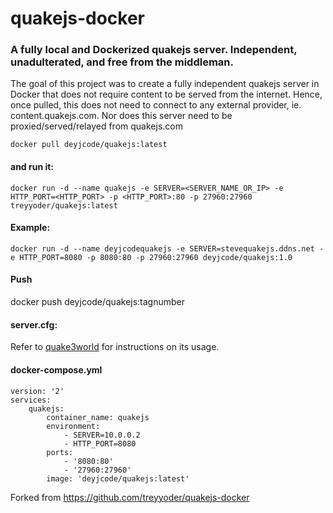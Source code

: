 # quakejs-docker

### A fully local and Dockerized quakejs server. Independent, unadulterated, and free from the middleman.

The goal of this project was to create a fully independent quakejs server in Docker that does not require content to be served from the internet.
Hence, once pulled, this does not need to connect to any external provider, ie. content.quakejs.com. Nor does this server need to be proxied/served/relayed from quakejs.com

```
docker pull deyjcode/quakejs:latest
```
#### and run it:

```
docker run -d --name quakejs -e SERVER=<SERVER_NAME_OR_IP> -e HTTP_PORT=<HTTP_PORT> -p <HTTP_PORT>:80 -p 27960:27960 treyyoder/quakejs:latest
```

#### Example:

```
docker run -d --name deyjcodequakejs -e SERVER=stevequakejs.ddns.net -e HTTP_PORT=8080 -p 8080:80 -p 27960:27960 deyjcode/quakejs:1.0
```

#### Push
docker push deyjcode/quakejs:tagnumber

#### server.cfg:
Refer to [quake3world](https://www.quake3world.com/q3guide/servers.html) for instructions on its usage.

#### docker-compose.yml
```
version: '2'
services:
    quakejs:
        container_name: quakejs
        environment:
            - SERVER=10.0.0.2
            - HTTP_PORT=8080
        ports:
            - '8080:80'
            - '27960:27960'
        image: 'deyjcode/quakejs:latest'
```

Forked from https://github.com/treyyoder/quakejs-docker
